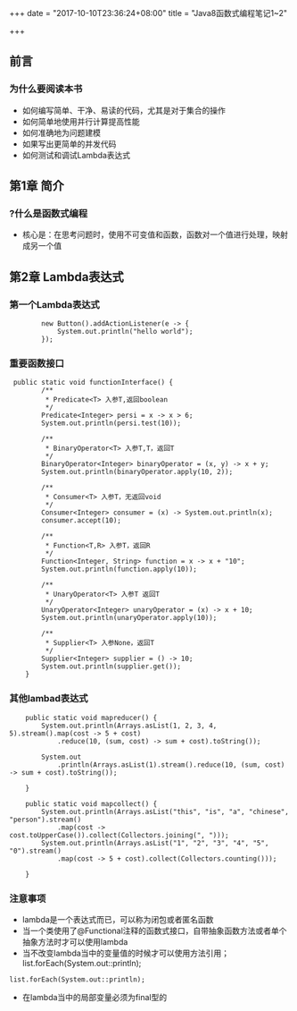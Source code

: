 +++
date = "2017-10-10T23:36:24+08:00"
title = "Java8函数式编程笔记1~2"

+++


前言
----

### 为什么要阅读本书

-   如何编写简单、干净、易读的代码，尤其是对于集合的操作
-   如何简单地使用并行计算提高性能
-   如何准确地为问题建模
-   如果写出更简单的并发代码
-   如何测试和调试Lambda表达式

第1章 简介
----------

### ?什么是函数式编程

-   核心是：在思考问题时，使用不可变值和函数，函数对一个值进行处理，映射成另一个值

第2章 Lambda表达式
------------------

### 第一个Lambda表达式

``` {.java}
        new Button().addActionListener(e -> {
            System.out.println("hello world");
        });
```

### 重要函数接口

``` {.java}
 public static void functionInterface() {
        /**
         * Predicate<T> 入参T,返回boolean
         */
        Predicate<Integer> persi = x -> x > 6;
        System.out.println(persi.test(10));

        /**
         * BinaryOperator<T> 入参T,T，返回T
         */
        BinaryOperator<Integer> binaryOperator = (x, y) -> x + y;
        System.out.println(binaryOperator.apply(10, 2));

        /**
         * Consumer<T> 入参T，无返回void
         */
        Consumer<Integer> consumer = (x) -> System.out.println(x);
        consumer.accept(10);

        /**
         * Function<T,R> 入参T，返回R 
         */
        Function<Integer, String> function = x -> x + "10";
        System.out.println(function.apply(10));

        /**
         * UnaryOperator<T> 入参T 返回T
         */
        UnaryOperator<Integer> unaryOperator = (x) -> x + 10;
        System.out.println(unaryOperator.apply(10));

        /**
         * Supplier<T> 入参None，返回T
         */
        Supplier<Integer> supplier = () -> 10;
        System.out.println(supplier.get());
    }
```

### 其他lambad表达式

``` {.java}
    public static void mapreducer() {
        System.out.println(Arrays.asList(1, 2, 3, 4, 5).stream().map(cost -> 5 + cost)
            .reduce(10, (sum, cost) -> sum + cost).toString());

        System.out
            .println(Arrays.asList(1).stream().reduce(10, (sum, cost) -> sum + cost).toString());

    }

    public static void mapcollect() {
        System.out.println(Arrays.asList("this", "is", "a", "chinese", "person").stream()
            .map(cost -> cost.toUpperCase()).collect(Collectors.joining(", ")));
        System.out.println(Arrays.asList("1", "2", "3", "4", "5", "0").stream()
            .map(cost -> 5 + cost).collect(Collectors.counting()));

    }
```

### 注意事项

-   lambda是一个表达式而已，可以称为闭包或者匿名函数
-   当一个类使用了@Functional注释的函数式接口，自带抽象函数方法或者单个抽象方法时才可以使用lambda
-   当不改变lambda当中的变量值的时候才可以使用方法引用；list.forEach(System.out::println);

``` {.java}
list.forEach(System.out::println);
```

-   在lambda当中的局部变量必须为final型的

